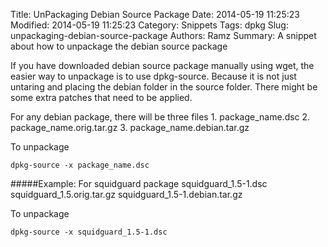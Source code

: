 Title: UnPackaging Debian Source Package
Date: 2014-05-19 11:25:23
Modified: 2014-05-19 11:25:23
Category: Snippets
Tags: dpkg
Slug: unpackaging-debian-source-package
Authors: Ramz
Summary: A snippet about how to unpackage the debian source package

If you have downloaded debian source package manually using wget, the easier way to unpackage is to use dpkg-source. Because it is not just untaring and placing the debian folder in the source folder. There might be some extra patches that need to be applied.

For any debian package, there will be three files
 	1. package_name.dsc
 	2. package_name.orig.tar.gz
 	3. package_name.debian.tar.gz

To unpackage

	dpkg-source -x package_name.dsc

#####Example:
For squidguard package
	squidguard_1.5-1.dsc
	squidguard_1.5.orig.tar.gz
	squidguard_1.5-1.debian.tar.gz

To unpackage

	dpkg-source -x squidguard_1.5-1.dsc
